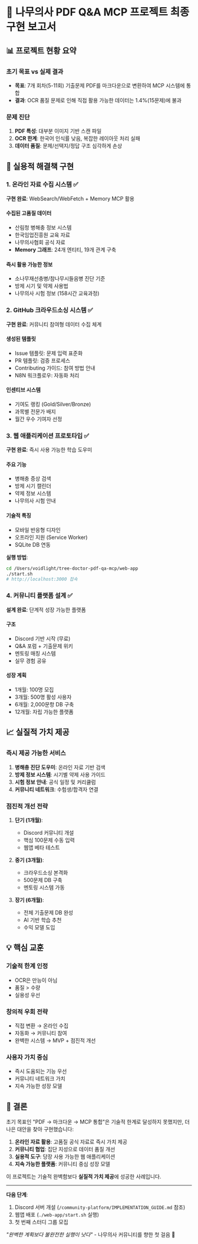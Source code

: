 # 🌳 나무의사 PDF Q&A MCP 프로젝트 최종 구현 보고서

## 📊 프로젝트 현황 요약

### 초기 목표 vs 실제 결과
- **목표**: 7개 회차(5-11회) 기출문제 PDF를 마크다운으로 변환하여 MCP 시스템에 통합
- **결과**: OCR 품질 문제로 인해 직접 활용 가능한 데이터는 1.4%(15문제)에 불과

### 문제 진단
1. **PDF 특성**: 대부분 이미지 기반 스캔 파일
2. **OCR 한계**: 한국어 인식률 낮음, 복잡한 레이아웃 처리 실패
3. **데이터 품질**: 문제/선택지/정답 구조 심각하게 손상

## 🚀 실용적 해결책 구현

### 1. 온라인 자료 수집 시스템 ✅
**구현 완료**: WebSearch/WebFetch + Memory MCP 활용

#### 수집된 고품질 데이터
- 산림청 병해충 정보 시스템
- 한국임업진흥원 교육 자료
- 나무의사협회 공식 자료
- **Memory 그래프**: 24개 엔티티, 19개 관계 구축

#### 즉시 활용 가능한 정보
- 소나무재선충병/참나무시들음병 진단 기준
- 방제 시기 및 약제 사용법
- 나무의사 시험 정보 (158시간 교육과정)

### 2. GitHub 크라우드소싱 시스템 ✅
**구현 완료**: 커뮤니티 참여형 데이터 수집 체계

#### 생성된 템플릿
- Issue 템플릿: 문제 입력 표준화
- PR 템플릿: 검증 프로세스
- Contributing 가이드: 참여 방법 안내
- N8N 워크플로우: 자동화 처리

#### 인센티브 시스템
- 기여도 랭킹 (Gold/Silver/Bronze)
- 과목별 전문가 배지
- 월간 우수 기여자 선정

### 3. 웹 애플리케이션 프로토타입 ✅
**구현 완료**: 즉시 사용 가능한 학습 도우미

#### 주요 기능
- 병해충 증상 검색
- 방제 시기 캘린더
- 약제 정보 시스템
- 나무의사 시험 안내

#### 기술적 특징
- 모바일 반응형 디자인
- 오프라인 지원 (Service Worker)
- SQLite DB 연동

**실행 방법**:
```bash
cd /Users/voidlight/tree-doctor-pdf-qa-mcp/web-app
./start.sh
# http://localhost:3000 접속
```

### 4. 커뮤니티 플랫폼 설계 ✅
**설계 완료**: 단계적 성장 가능한 플랫폼

#### 구조
- Discord 기반 시작 (무료)
- Q&A 포럼 + 기출문제 위키
- 멘토링 매칭 시스템
- 실무 경험 공유

#### 성장 계획
- 1개월: 100명 모집
- 3개월: 500명 활성 사용자
- 6개월: 2,000문항 DB 구축
- 12개월: 자립 가능한 플랫폼

## 📈 실질적 가치 제공

### 즉시 제공 가능한 서비스
1. **병해충 진단 도우미**: 온라인 자료 기반 검색
2. **방제 정보 시스템**: 시기별 약제 사용 가이드
3. **시험 정보 안내**: 공식 일정 및 커리큘럼
4. **커뮤니티 네트워크**: 수험생/합격자 연결

### 점진적 개선 전략
1. **단기 (1개월)**: 
   - Discord 커뮤니티 개설
   - 핵심 100문제 수동 입력
   - 웹앱 베타 테스트

2. **중기 (3개월)**:
   - 크라우드소싱 본격화
   - 500문제 DB 구축
   - 멘토링 시스템 가동

3. **장기 (6개월)**:
   - 전체 기출문제 DB 완성
   - AI 기반 학습 추천
   - 수익 모델 도입

## 💡 핵심 교훈

### 기술적 한계 인정
- OCR은 만능이 아님
- 품질 > 수량
- 실용성 우선

### 창의적 우회 전략
- 직접 변환 → 온라인 수집
- 자동화 → 커뮤니티 참여
- 완벽한 시스템 → MVP + 점진적 개선

### 사용자 가치 중심
- 즉시 도움되는 기능 우선
- 커뮤니티 네트워크 가치
- 지속 가능한 성장 모델

## 🎯 결론

초기 목표인 "PDF → 마크다운 → MCP 통합"은 기술적 한계로 달성하지 못했지만, 더 나은 대안을 찾아 구현했습니다:

1. **온라인 자료 활용**: 고품질 공식 자료로 즉시 가치 제공
2. **커뮤니티 협업**: 집단 지성으로 데이터 품질 개선
3. **실용적 도구**: 당장 사용 가능한 웹 애플리케이션
4. **지속 가능한 플랫폼**: 커뮤니티 중심 성장 모델

이 프로젝트는 기술적 완벽함보다 **실질적 가치 제공**에 성공한 사례입니다.

---

**다음 단계**: 
1. Discord 서버 개설 (`/community-platform/IMPLEMENTATION_GUIDE.md` 참조)
2. 웹앱 배포 (`./web-app/start.sh` 실행)
3. 첫 번째 스터디 그룹 모집

*"완벽한 계획보다 불완전한 실행이 낫다"* - 나무의사 커뮤니티를 향한 첫 걸음 🌱